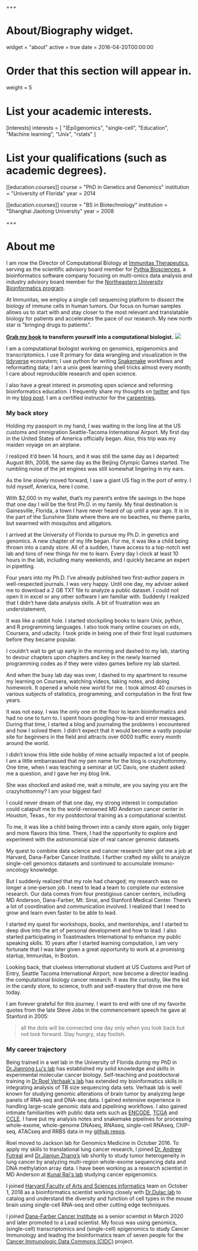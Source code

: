 +++
# About/Biography widget.
widget = "about"
active = true
date = 2016-04-20T00:00:00

# Order that this section will appear in.
weight = 5

# List your academic interests.
[interests]
  interests = [
    "(Epi)genomics",
    "single-cell",
    "Education",
    "Machine learning",
    "Unix",
    "rstats"
  ]

# List your qualifications (such as academic degrees).
[[education.courses]]
  course = "PhD in Genetics and Genomics"
  institution = "University of Florida"
  year = 2014

[[education.courses]]
  course = "BS in Biotechnology"
  institution = "Shanghai Jiaotong University"
  year = 2008

 
+++

# About me

I am now the Director of Computational Biology at [Immunitas Therapeutics](https://www.immunitastx.com/), serving as the scientific advisory board member for [Pythia Biosciences](https://www.pythiabio.com/about-1), a bioinformatics software company focusing on multi-omics data analysis and industry advisory board member for the [Northeastern University Bioinformatics program](https://connect.northeastern.edu/portal/lp?page=5c813823-26b4-a49b-d047-0ad08b5d5271).

At Immunitas, we employ a single cell sequencing platform to dissect the biology of immune cells in human tumors. Our focus on human samples allows us to start with and stay closer to the most relevant and translatable biology for patients and accelerates the pace of our research. My new north star is "bringing drugs to patients".

**[Grab my book](https://divingintogeneticsandgenomics.ck.page/products/cell-line-to-command-line) to transform yourself into a computational biologist.**
![](/img/bookcover.png)

I am a computational biologist working on genomics, epigenomics and transcriptomics. I use R primary for data wrangling and visualization in the [tidyverse](https://www.tidyverse.org/) ecosystem; I use python for writing [Snakemake](https://snakemake.readthedocs.io/en/stable/) workflows and reformatting data; I am a unix geek learning shell tricks almost every month; I care about reproducible research and open science.

I also have a great interest in promoting open science and reforming bioinformatics education. I frequently share my thoughts on [twitter](https://twitter.com/tangming2005) and tips in my [blog post](http://crazyhottommy.blogspot.com/). I am a certified instructor for the [carpentries](https://carpentries.org/).


### My back story

Holding my passport in my hand, I was waiting in the long line at the US customs and immigration Seattle-Tacoma International Airport. My first day in the United States of America officially began. Also, this trip was my maiden voyage on an airplane.

I realized it’d been 14 hours, and it was still the same day as I departed: August 8th, 2008, the same day as the Beijing Olympic Games started. The rumbling noise of the jet engines was still somewhat lingering in my ears.

As the line slowly moved forward, I saw a giant US flag in the port of entry. I told myself, America, here I come.

With $2,000 in my wallet, that’s my parent’s entire life savings in the hope that one day I will be the first Ph.D. in my family. My final destination is Gainesville, Florida, a town I have never heard of up until a year ago. It is in the part of the Sunshine State where there are no beaches, no theme parks, but swarmed with mosquitos and alligators.

I arrived at the University of Florida to pursue my Ph.D. in genetics and genomics. A new chapter of my life began. For me, it was like a child being thrown into a candy store. All of a sudden, I have access to a top-notch wet lab and tons of new things for me to learn.
Every day I clock at least 10 hours in the lab, including many weekends, and I quickly became an expert in pipetting.

Four years into my Ph.D. I’ve already published two first-author papers in well-respected journals. I was very happy. Until one day, my adviser asked me to download a 2 GB TXT file to analyze a public dataset. I could not open it in excel or any other software I am familiar with. Suddenly I realized that I didn’t have data analysis skills. A bit of frustration was an understatement,

It was like a rabbit hole. I started stockpiling books to learn Unix, python, and R programming languages. I also took many online courses on edx, Coursera, and udacity. I took pride in being one of their first loyal customers before they became popular.

I couldn’t wait to get up early in the morning and dashed to my lab, starting to devour chapters upon chapters and key in the newly learned programming codes as if they were video games before my lab started.

And when the busy lab day was over, I dashed to my apartment to resume my learning on Coursera, watching videos, taking notes, and doing homework. It opened a whole new world for me. I took almost 40 courses in various subjects of statistics, programming, and computation in the first few years.

It was not easy. I was the only one on the floor to learn bioinformatics and had no one to turn to. I spent hours googling how-to and error messages. During that time, I started a blog and journaling the problems I encountered and how I solved them. I didn’t expect that it would become a vastly popular site for beginners in the field and attracts over 6000 traffic every month around the world.

I didn’t know this little side hobby of mine actually impacted a lot of people. I am a little embarrassed that my pen name for the blog is crazyhottommy. One time, when I was teaching a seminar at UC Davis, one student asked me a question, and I gave her my blog link.

She was shocked and asked me, wait a minute, are you saying you are the crazyhottommy? I am your biggest fan!

I could never dream of that one day, my strong interest in computation could catapult me to the world-renowned MD Anderson cancer center in Houston, Texas., for my postdoctoral training as a computational scientist.

To me, it was like a child being thrown into a candy store again, only bigger and more flavors this time. There, I had the opportunity to explore and experiment with the astronomical size of real cancer genomic datasets.

My quest to combine data science and cancer research later got me a job at Harvard, Dana-Farber Cancer Institute. I further crafted my skills to analyze single-cell genomics datasets and continued to accumulate immuno-oncology knowledge.

But I suddenly realized that my role had changed; my research was no longer a one-person job. I need to lead a team to complete our extensive research. Our data comes from four prestigious cancer centers, including MD Anderson, Dana-Farber, Mt. Sinai, and Stanford Medical Center. There’s a lot of coordination and communication involved. I realized that I need to grow and learn even faster to be able to lead.

I started my quest for workshops, books, and mentorships, and I started to deep dive into the art of personal development and how to lead. I also started participating in Toastmasters International to enhance my public speaking skills. 10 years after I started learning computation, I am very fortunate that I was later given a great opportunity to work at a promising startup, Immunitas, in Boston.

Looking back, that clueless international student at US Customs and Port of Entry, Seattle Tacoma International Airport, now become a director leading the computational biology cancer research. It was the curiosity, like the kid in the candy store, to science, truth and self-mastery that drove me here today.

I am forever grateful for this journey. I want to end with one of my favorite quotes from the late Steve Jobs in the commencement speech he gave at Stanford in 2005:

>all the dots will be connected one day only when you look back but not look forward. Stay hungry, stay foolish.


### My career trajectory

Being trained in a wet lab in the University of Florida during my PhD in [Dr.Jianrong Lu's lab](https://biochem.med.ufl.edu/research/primary-faculty/jianrong-lu/) has established my solid knowledge and skills in experimental molecular cancer biology. Self-teaching and postdoctoral training in [Dr.Roel Verhaak's lab](https://www.jax.org/research-and-faculty/faculty/roel-verhaak) has extended my bioinformatics skills in integrating analysis of TB size sequencing data sets. Verhaak lab is well known for studying genomic alterations of brain tumor by analyzing large panels of RNA-seq and DNA-seq data. I gained extensive experience in handling large-scale genomic data and pipelining workflows. I also gained intimate familiarities with public data sets such as [ENCODE](https://www.encodeproject.org/), [TCGA](https://portal.gdc.cancer.gov/) and [CCLE](http://www.broadinstitute.org/ccle/home). I have put my analysis notes and snakemake pipelines for processing whole-exome, whole-genome DNAseq, RNAseq, single-cell RNAseq, ChIP-seq, ATACseq and RRBS data in my [github repos](https://github.com/crazyhottommy). 

Roel moved to Jackson lab for Genomics Medicine in October 2016. To apply my skills to translational lung cancer research, I joined [Dr. Andrew Futreal](https://gsbs.uth.edu/faculty/faculty-directory/faculty-profiles.htm?id=bc44b01e-38b8-4e9f-ab8b-627c05c4b708) and [Dr.Jianjun Zhang’s](http://faculty.mdanderson.org/Jianjun_Zhang/) lab shortly to study tumor heterogeneity in lung cancer by analyzing multi-region whole-exome sequencing data and DNA methylation array data. I have been working as a research scientist in MD Anderson at [Kunal Rai's lab](http://railab.org/people.html) studying cancer epigenomics.

I joined [Harvard Faculty of Arts and Sciences informatics](https://informatics.fas.harvard.edu) team on October 1, 2018 as a bioinformatics scientist working closely with [Dr.Dulac lab](https://www.dulaclab.com) to catalog and understand the diversity and function of cell types in the mouse brain using single-cell RNA-seq and other cutting edge techniques.

I joined [Dana-Farber Cancer Institute](https://ds.dfci.harvard.edu/) as a senior scientist in March 2020 and later promoted to a Lead scientist. My focus was using genomics, (single-cell) transcriptomics and (single-cell) epigenomics to study Cancer Immunology and leading the bioinformatics team of seven people for the [Cancer Immunologic Data Commons (CIDC)](https://cimac-network.org/cidc/) project.


